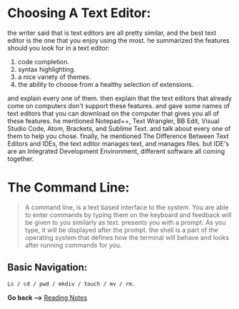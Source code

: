 # Choosing A Text Editor:

the writer said that is text editors are all pretty similar, and the best text editor is the one that you enjoy using the most.
he summarized the features should you look for in a text editor:

1. code completion.
2. syntax highlighting.
3. a nice variety of themes.
4. the ability to choose from a healthy selection of extensions.


and explain every one of them. then explain that the text editors that already come on computers don't support these features. and gave some names of text editors that you can download on the computer that gives you all of these features.
he mentioned Notepad++, Text Wrangler, BB Edit, Visual Studio Code, Atom, Brackets, and Sublime Text. and talk about every one of them to help you chose.
finally, he mentioned The Difference Between Text Editors and IDEs, the text editor manages text, and manages files. but IDE's are an Integrated Development Environment, different software all coming together.



# The Command Line:

>A command line, is a text based interface to the system. You are able to enter commands by typing them on the keyboard and feedback will be given to you similarly as text. presents you with a prompt. As you type, it will be displayed after the prompt. 
the shell is a part of the operating system that defines how the terminal will behave and looks after running commands for you. 



## Basic Navigation:
```bash
Ls / cd / pwd / mkdiv / touch / mv / rm. 
```


**Go back -->** [Reading Notes](https://aseel-dweedar.github.io/reading-notes/)
